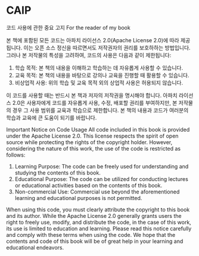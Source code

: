 # CAIP
코드 사용에 관한 중요 고지
For the reader of my book

본 책에 포함된 모든 코드는 아파치 라이선스 2.0(Apache License 2.0)에 따라 제공됩니다. 이는 오픈 소스 정신을 따르면서도 저작권자의 권리를 보호하하는 방법입니다. 그러나 본 저작물의 특성을 고려하여, 코드의 사용은 다음과 같이 제한됩니다:

1. 학습 목적: 본 책의 내용을 이해하고 학습하는 데 자유롭게 사용할 수 있습니다.
2. 교육 목적: 본 책의 내용을 바탕으로 강의나 교육을 진행할 때 활용할 수 있습니다.
3. 비상업적 사용: 위의 학습 및 교육 목적 외의 상업적 사용은 허용되지 않습니다.

이 코드를 사용할 때는 반드시 본 책과 저자의 저작권을 명시해야 합니다.
아파치 라이선스 2.0은 사용자에게 코드를 자유롭게 사용, 수정, 배포할 권리를 부여하지만, 본 저작물의 경우 그 사용 범위를 교육과 학습으로 제한합니다.
본 책의 내용과 코드가 여러분의 학습과 교육에 큰 도움이 되기를 바랍니다.

Important Notice on Code Usage
All code included in this book is provided under the Apache License 2.0. This license respects the spirit of open source while protecting the rights of the copyright holder. However, considering the nature of this work, the use of the code is restricted as follows:

1. Learning Purpose: The code can be freely used for understanding and studying the contents of this book.
2. Educational Purpose: The code can be utilized for conducting lectures or educational activities based on the contents of this book.
3. Non-commercial Use: Commercial use beyond the aforementioned learning and educational purposes is not permitted.

When using this code, you must clearly attribute the copyright to this book and its author.
While the Apache License 2.0 generally grants users the right to freely use, modify, and distribute the code, in the case of this work, its use is limited to education and learning.
Please read this notice carefully and comply with these terms when using the code. We hope that the contents and code of this book will be of great help in your learning and educational endeavors.
